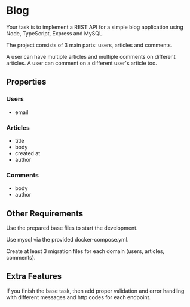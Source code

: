 # Blog

Your task is to implement a REST API for a simple blog application using Node, TypeScript, Express and MySQL.

The project consists of 3 main parts: users, articles and comments.

A user can have multiple articles and multiple comments on different articles.
A user can comment on a different user's article too.

## Properties
### Users
- email

### Articles
- title
- body
- created at
- author

### Comments
- body
- author

## Other Requirements
Use the prepared base files to start the development.

Use mysql via the provided docker-compose.yml.

Create at least 3 migration files for each domain (users, articles, comments).

## Extra Features
If you finish the base task, then add proper validation and error handling with different messages and http codes for each endpoint.


